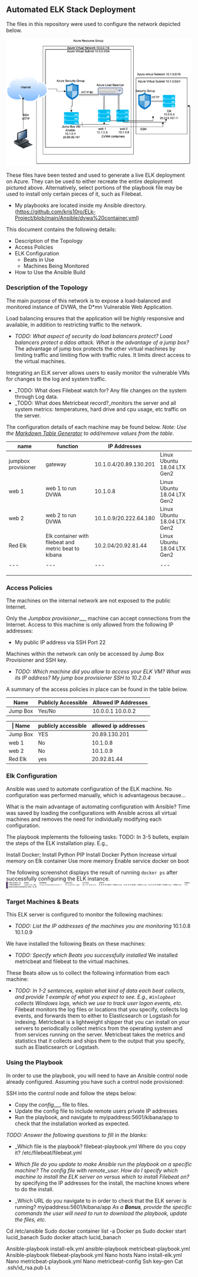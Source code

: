 ## Automated ELK Stack Deployment

The files in this repository were used to configure the network depicted below.

![Elk Diagram](https://github.com/kris10ro/ELk-Project/blob/main/diagrams/_mxfile%20host%3D_www.draw.io_%20modified%3D_2020-02-26T02_37_49.440Z_%20agent%3D_Mozilla_5.0%20(Windows%20NT%2010.0%3B%20Win64%3B%20x64)%20AppleWebKit_537.36%20(KHTML%2C%20like%20Gecko)%20Chrome_79.0.3945.130%20Safari_537.36_%20etag%3D_i2dBWq1z0HM-VBo94Bpm_%20version%3D_12.7.6_%20type%3D_de.png)

These files have been tested and used to generate a live ELK deployment on Azure. They can be used to either recreate the entire deployment pictured above. Alternatively, select portions of the playbook file may be used to install only certain pieces of it, such as Filebeat.

  - My playbooks are located inside my Ansible directory.(https://github.com/kris10ro/ELk-Project/blob/main/Ansible/dvwa%20container.yml)

This document contains the following details:
- Description of the Topology
- Access Policies
- ELK Configuration
  - Beats in Use
  - Machines Being Monitored
- How to Use the Ansible Build


### Description of the Topology

The main purpose of this network is to expose a load-balanced and monitored instance of DVWA, the D*mn Vulnerable Web Application.

Load balancing ensures that the application will be highly responsive and available, in addition to restricting traffic to the network.
- _TODO: What aspect of security do load balancers protect? Load balancers protect a ddos attack. What is the advantage of a jump box?_ The advantage of jump box protects the other virtual machines by limiting traffic and limiting flow with traffic rules. It limits direct access to the virtual machines. 

Integrating an ELK server allows users to easily monitor the vulnerable VMs for changes to the log and system traffic.
- _TODO: What does Filebeat watch for? Any file changes on the system through Log data.
- _TODO: What does Metricbeat record?_monitors the server and all system metrics: temperatures, hard drive and cpu usage, etc traffic on the server. 

The configuration details of each machine may be found below.
_Note: Use the [Markdown Table Generator](http://www.tablesgenerator.com/markdown_tables) to add/remove values from the table_.

| name                | function                                              | IP Addresses           |                             |
|---------------------|-------------------------------------------------------|------------------------|-----------------------------|
| jumpbox provisioner | gateway                                               | 10.1.0.4/20.89.130.201 | Linux Ubuntu 18.04 LTX Gen2 |
| web 1               | web 1 to run DVWA                                     | 10.1.0.8               | Linux Ubuntu 18.04 LTX Gen2 |
| web 2               | web 2 to run DVWA                                     | 10.1.0.9/20.222.64.180 | Linux Ubuntu 18.04 LTX Gen2 |
| Red Elk             | Elk container with filebeat and metric beat to kibana | 10.2.04/20.92.81.44    | Linux Ubuntu 18.04 LTX Gen2
|   |   |   |   |   |
|---|---|---|---|---|
|   |   |   |   |   |
|   |   |   |   |   |
|   |   |   |   |   |


### Access Policies

The machines on the internal network are not exposed to the public Internet. 

Only the _Jumpbox provisioner____ machine can accept connections from the Internet. Access to this machine is only allowed from the following IP addresses:
- My public IP address via SSH Port 22

Machines within the network can only be accessed by Jump Box Provisioner and SSH key.
- _TODO: Which machine did you allow to access your ELK VM? What was its IP address?
My jump box provisioner SSH to 10.2.0.4_

A summary of the access policies in place can be found in the table below.

| Name     | Publicly Accessible | Allowed IP Addresses |
|----------|---------------------|----------------------|
| Jump Box | Yes/No              | 10.0.0.1 10.0.0.2    |

| \| Name      | publicly accessible | allowed ip addresses |
|--------------|---------------------|----------------------|
| Jump Box     | YES                 | 20.89.130.201        |
| web 1        | No                  | 10.1.0.8             |
| web 2        | No                  | 10.1.0.9             |
| Red Elk      | yes                 | 20.92.81.44          |

### Elk Configuration

Ansible was used to automate configuration of the ELK machine. No configuration was performed manually, which is advantageous because...

What is the main advantage of automating configuration with Ansible? Time was saved by loading the configurations with Ansible across all virtual machines and removes the need for individually modifying each configuration. 

The playbook implements the following tasks:
TODO: In 3-5 bullets, explain the steps of the ELK installation play. E.g.,

Install Docker;
Install Python PIP
Install Docker Python
Increase virtual memory on Elk container 
Use more memory
Enable service docker on boot



The following screenshot displays the result of running `docker ps` after successfully configuring the ELK instance.
![screenshot dockerps](https://github.com/kris10ro/ELk-Project/blob/main/diagrams/Screen%20Shot%202022-05-15%20at%204.07.32%20PM.png)


### Target Machines & Beats
This ELK server is configured to monitor the following machines:
- _TODO: List the IP addresses of the machines you are monitoring_
10.1.0.8
10.1.0.9

We have installed the following Beats on these machines:
- _TODO: Specify which Beats you successfully installed_
We installed metricbeat and filebeat to the virtual machines.

These Beats allow us to collect the following information from each machine:
- _TODO: In 1-2 sentences, explain what kind of data each beat collects, and provide 1 example of what you expect to see. E.g., `Winlogbeat` collects Windows logs, which we use to track user logon events, etc._
Filebeat monitors the log files or locations that you specify, collects log events, and forwards them to either to Elasticsearch or Logstash for indexing.
Metricbeat is a lightweight shipper that you can install on your servers to periodically collect metrics from the operating system and from services running on the server. Metricbeat takes the metrics and statistics that it collects and ships them to the output that you specify, such as Elasticsearch or Logstash.



### Using the Playbook
In order to use the playbook, you will need to have an Ansible control node already configured. Assuming you have such a control node provisioned: 

SSH into the control node and follow the steps below:
- Copy the _config____ file to files.
- Update the config file to include remote users private IP addresses
- Run the playbook, and navigate to myipaddress:5601/kibana/app to check that the installation worked as expected.

_TODO: Answer the following questions to fill in the blanks:_
- _Which file is the playbook? filebeat-playbook.yml Where do you copy it? /etc/filebeat/filebeat.yml
- _Which file do you update to make Ansible run the playbook on a specific machine? The config file with remote_user. 
How do I specify which machine to install the ELK server on versus which to install Filebeat on?_ by specifying the IP addresses for the install, the machine knows where to do the install. 

- _Which URL do you navigate to in order to check that the ELK server is running?
myipaddress:5601/kibana/app
_As a **Bonus**, provide the specific commands the user will need to run to download the playbook, update the files, etc._

Cd /etc/ansible
Sudo docker container list -a
Docker ps
Sudo docker start lucid_banach
Sudo docker attach lucid_banach

Ansible-playbook install-elk.yml
ansible-playbook metricbeat-playbook.yml
Ansible-playbook filebeat-playbook.yml
Nano hosts
Nano install-elk.yml
Nano metricbeat-playbook.yml
Nano metricbeat-config
Ssh key-gen
Cat .ssh/id_rsa.pub
Ls


